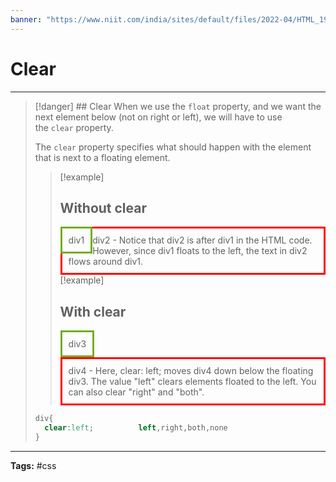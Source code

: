 ```yaml
---
banner: "https://www.niit.com/india/sites/default/files/2022-04/HTML_1920x565px.jpg"
---
```


# Clear
<hr> 

> [!danger] ## Clear
> When we use the `float` property, and we want the next element below (not on right or left), we will have to use the `clear` property.
> 
> The `clear` property specifies what should happen with the element that is next to a floating element.
> 
> > [!example] <h2>Without clear</h2>
> > <div class="div1" style="float: left;padding: 10px;border: 3px solid #73AD21;">div1</div>
> > <div class="div2" style="padding: 10px;border: 3px solid red;">div2 - Notice that div2 is after div1 in the HTML code. However, since div1 floats to the left, the text in div2 flows around div1.</div>
> > [!example] <h2>With clear</h2>
> > <div class="div3" style="float: left;padding: 10px;  border: 3px solid #73AD21;">div3</div>
> > <div class="div4" style="padding: 10px;border: 3px solid red;clear: left;">div4 - Here, clear: left; moves div4 down below the floating div3. The value "left" clears elements floated to the left. You can also clear "right" and "both".</div>
> 
> ```css
> div{
> 	clear:left;          left,right,both,none
> }
> ```
<hr>
<b>Tags:</b> #css 